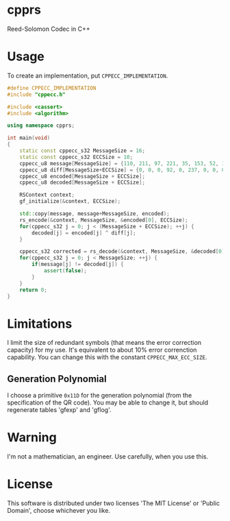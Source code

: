 # cpprs
Reed-Solomon Codec in C++

# Usage
To create an implementation, put `CPPECC_IMPLEMENTATION`.

``` cpp
#define CPPECC_IMPLEMENTATION
#include "cppecc.h"

#include <cassert>
#include <algorithm>

using namespace cpprs;

int main(void)
{
    static const cppecc_s32 MessageSize = 16;
    static const cppecc_s32 ECCSize = 10;
    cppecc_u8 message[MessageSize] = {110, 211, 97, 221, 35, 153, 52, 124, 191, 109, 194, 65, 59, 242, 74, 22};
    cppecc_u8 diff[MessageSize+ECCSize] = {0, 0, 0, 92, 0, 237, 0, 0, 0, 8, 153, 0, 0, 0, 0, 0, 0, 0, 0, 0, 161, 0, 0, 0, 0, 0};
    cppecc_u8 encoded[MessageSize + ECCSize];
    cppecc_u8 decoded[MessageSize + ECCSize];

    RSContext context;
    gf_initialize(&context, ECCSize);

    std::copy(message, message+MessageSize, encoded);
    rs_encode(&context, MessageSize, &encoded[0], ECCSize);
    for(cppecc_s32 j = 0; j < (MessageSize + ECCSize); ++j) {
        decoded[j] = encoded[j] ^ diff[j];
    }

    cppecc_s32 corrected = rs_decode(&context, MessageSize, &decoded[0], ECCSize);
    for(cppecc_s32 j = 0; j < MessageSize; ++j) {
        if(message[j] != decoded[j]) {
            assert(false);
        }
    }
    return 0;
}
```

# Limitations
I limit the size of redundant symbols (that means the error correction capacity) for my use. It's equivalent to about 10% error correnction capability.
You can change this with the constant `CPPECC_MAX_ECC_SIZE`.

## Generation Polynomial
I choose a primitive `0x11D` for the generation polynomial (from the specification of the QR code).
You may be able to change it, but should regenerate tables 'gfexp' and 'gflog'.

# Warning
I'm not a mathematician, an engineer. Use carefully, when you use this.

# License
This software is distributed under two licenses 'The MIT License' or 'Public Domain', choose whichever you like.

